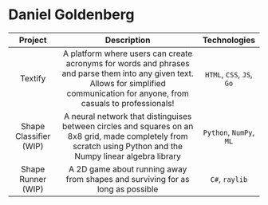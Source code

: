 # Daniel Goldenberg

| Project                | Description  | Technologies |
| :-----------:          | :----------: | :----------: |
| Textify                | A platform where users can create acronyms for words and phrases and parse them into any given text. Allows for simplified communication for anyone, from casuals to professionals! | `HTML`, `CSS`, `JS`, `Go` |
| Shape Classifier (WIP) | A neural network that distinguises between circles and squares on an 8x8 grid, made completely from scratch using Python and the Numpy linear algebra library | `Python`, `NumPy`, `ML` |
| Shape Runner (WIP)     | A 2D game about running away from shapes and surviving for as long as possible | `C#`, `raylib` |
